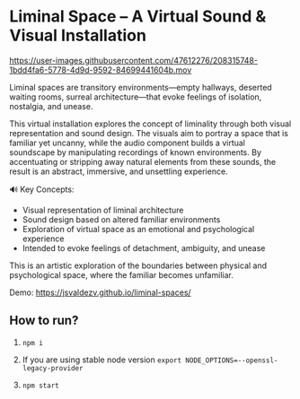 # Liminal Space – A Virtual Sound & Visual Installation

https://user-images.githubusercontent.com/47612276/208315748-1bdd4fa6-5778-4d9d-9592-84699441604b.mov

Liminal spaces are transitory environments—empty hallways, deserted waiting rooms, surreal architecture—that evoke feelings of isolation, nostalgia, and unease.

This virtual installation explores the concept of liminality through both visual representation and sound design. The visuals aim to portray a space that is familiar yet uncanny, while the audio component builds a virtual soundscape by manipulating recordings of known environments. By accentuating or stripping away natural elements from these sounds, the result is an abstract, immersive, and unsettling experience.

🔊 Key Concepts:

- Visual representation of liminal architecture
- Sound design based on altered familiar environments
- Exploration of virtual space as an emotional and psychological experience
- Intended to evoke feelings of detachment, ambiguity, and unease

This is an artistic exploration of the boundaries between physical and psychological space, where the familiar becomes unfamiliar.

Demo: https://jsvaldezv.github.io/liminal-spaces/

## How to run?

1. `npm i`

2. If you are using stable node version `export NODE_OPTIONS=--openssl-legacy-provider`

3. `npm start`
